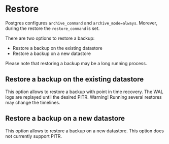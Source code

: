 # Restore

Postgres configures `archive_command` and `archive_mode=always`.
Morever, during the restore the `restore_command` is set.

There are two options to restore a backup:

- Restore a backup on the existing datastore
- Restore a backup on a new datastore

Please note that restoring a backup may be a long running process.

## Restore a backup on the existing datastore

This option allows to restore a backup with point in time recovery.
The WAL logs are replayed until the desired PITR.
Warning! Running several restores may change the timelines.

## Restore a backup on a new datastore

This option allows to restore a backup on a new datastore.
This option does not currently support PITR.
